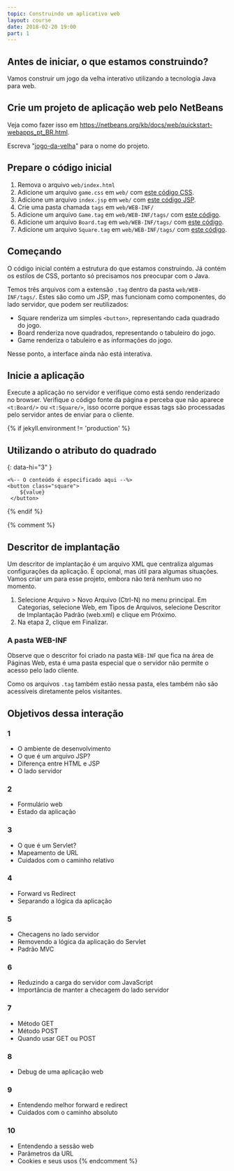 ```yaml
---
topic: Construindo um aplicativo web
layout: course
date: 2018-02-20 19:00
part: 1
---
```


## Antes de iniciar, o que estamos construindo?

Vamos construir um jogo da velha interativo utilizando a tecnologia Java para web.

## Crie um projeto de aplicação web pelo NetBeans

Veja como fazer isso em <https://netbeans.org/kb/docs/web/quickstart-webapps_pt_BR.html>.

Escreva "<u>jogo-da-velha</u>" para o nome do projeto.

## Prepare o código inicial

1. Remova o arquivo `web/index.html`
2. Adicione um arquivo `game.css` em `web/` com [este código CSS][game.css].
3. Adicione um arquivo `index.jsp` em `web/` com [este código JSP][index.jsp].
4. Crie uma pasta chamada `tags` em `web/WEB-INF/`
5. Adicione um arquivo `Game.tag` em `web/WEB-INF/tags/` com [este código][Game.tag].
6. Adicione um arquivo `Board.tag` em `web/WEB-INF/tags/` com [este código][Board.tag].
7. Adicione um arquivo `Square.tag` em `web/WEB-INF/tags/` com [este código][Square.tag].

[game.css]: https://raw.githubusercontent.com/wagnerluis1982/java-web-tutorial/07432f43a5b26b6b28ed879447173cb73aa432bf/web/game.css
[index.jsp]: https://raw.githubusercontent.com/wagnerluis1982/java-web-tutorial/07432f43a5b26b6b28ed879447173cb73aa432bf/web/index.jsp
[Game.tag]: https://raw.githubusercontent.com/wagnerluis1982/java-web-tutorial/07432f43a5b26b6b28ed879447173cb73aa432bf/web/WEB-INF/tags/Game.tag
[Board.tag]: https://raw.githubusercontent.com/wagnerluis1982/java-web-tutorial/07432f43a5b26b6b28ed879447173cb73aa432bf/web/WEB-INF/tags/Board.tag
[Square.tag]: https://raw.githubusercontent.com/wagnerluis1982/java-web-tutorial/07432f43a5b26b6b28ed879447173cb73aa432bf/web/WEB-INF/tags/Square.tag

## Começando

O código inicial contém a estrutura do que estamos construindo. Já contém os estilos de CSS, portanto só precisamos nos
preocupar com o Java.

Temos três arquivos com a extensão `.tag` dentro da pasta `web/WEB-INF/tags/`. Estes são como um JSP, mas funcionam como
componentes, do lado servidor, que podem ser reutilizados:

- Square renderiza um simples `<button>`, representando cada quadrado do jogo.
- Board renderiza nove quadrados, representando o tabuleiro do jogo.
- Game renderiza o tabuleiro e as informações do jogo.

Nesse ponto, a interface ainda não está interativa.

## Inicie a aplicação

Execute a aplicação no servidor e verifique como está sendo renderizado no browser. Verifique o código fonte da página e
perceba que não aparece `<t:Board/>` ou `<t:Square/>`, isso ocorre porque essas tags são processadas pelo servidor antes
de enviar para o cliente.

{% if jekyll.environment != 'production' %}

## Utilizando o atributo do quadrado

{: data-hi="3" }
```
<%-- O conteúdo é especificado aqui --%>
<button class="square">
    ${value}
 </button>
```

{% endif %}

{% comment %}
## Descritor de implantação

Um descritor de implantação é um arquivo XML que centraliza algumas configurações da aplicação. É opcional, mas útil
para algumas situações. Vamos criar um para esse projeto, embora não terá nenhum uso no momento.

1. Selecione Arquivo &gt; Novo Arquivo (Ctrl-N) no menu principal. Em Categorias, selecione Web, em Tipos de Arquivos,
   selecione Descritor de Implantação Padrão (web.xml) e clique em Próximo.
2. Na etapa 2, clique em Finalizar.

### A pasta WEB-INF

Observe que o descritor foi criado na pasta `WEB-INF` que fica na área de Páginas Web, esta é uma pasta especial que o
servidor não permite o acesso pelo lado cliente.

Como os arquivos `.tag` também estão nessa pasta, eles também não são acessíveis diretamente pelos visitantes.

## Objetivos dessa interação

### 1
- O ambiente de desenvolvimento 
- O que é um arquivo JSP? 
- Diferença entre HTML e JSP 
- O lado servidor 
### 2
- Formulário web 
- Estado da aplicação
### 3
- O que é um Servlet? 
- Mapeamento de URL 
- Cuidados com o caminho relativo 
### 4
- Forward vs Redirect 
- Separando a lógica da aplicação 
### 5
- Checagens no lado servidor 
- Removendo a lógica da aplicação do Servlet 
- Padrão MVC 
### 6
- Reduzindo a carga do servidor com JavaScript 
- Importância de manter a checagem do lado servidor 
### 7
- Método GET 
- Método POST 
- Quando usar GET ou POST 
### 8
- Debug de uma aplicação web 
### 9
- Entendendo melhor forward e redirect 
- Cuidados com o caminho absoluto 
### 10
- Entendendo a sessão web 
- Parâmetros da URL 
- Cookies e seus usos
{% endcomment %}
